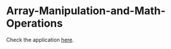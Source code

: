 # Array-Manipulation-and-Math-Operations
Check the application [here](https://yohana701.github.io/Array-Manipulation-and-Math-Operations/).
